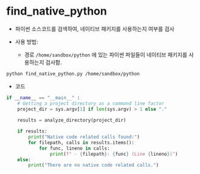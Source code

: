 # find_native_python

- 파이썬 소스코드를 검색하여, 네이티브 패키지를 사용하는지 여부를 검사

- 사용 방법:
   - 경로 `/home/sandbox/python` 에 있는 파이썬 파일들이 네이티브 패키지를 사용하는지 검사함.

```bash
python find_native_python.py /home/sandbox/python
```

- 코드

```python
if __name__ == "__main__" :
    # Getting a project directory as a command line factor
    project_dir = sys.argv[1] if len(sys.argv) > 1 else "."    
    
    results = analyze_directory(project_dir)

    if results:
        print("Native code related calls found:")
        for filepath, calls in results.items():
            for func, lineno in calls:
                print(f" - {filepath}: {func} (Line {lineno})")
    else:
        print("There are no native code related calls.")
```



